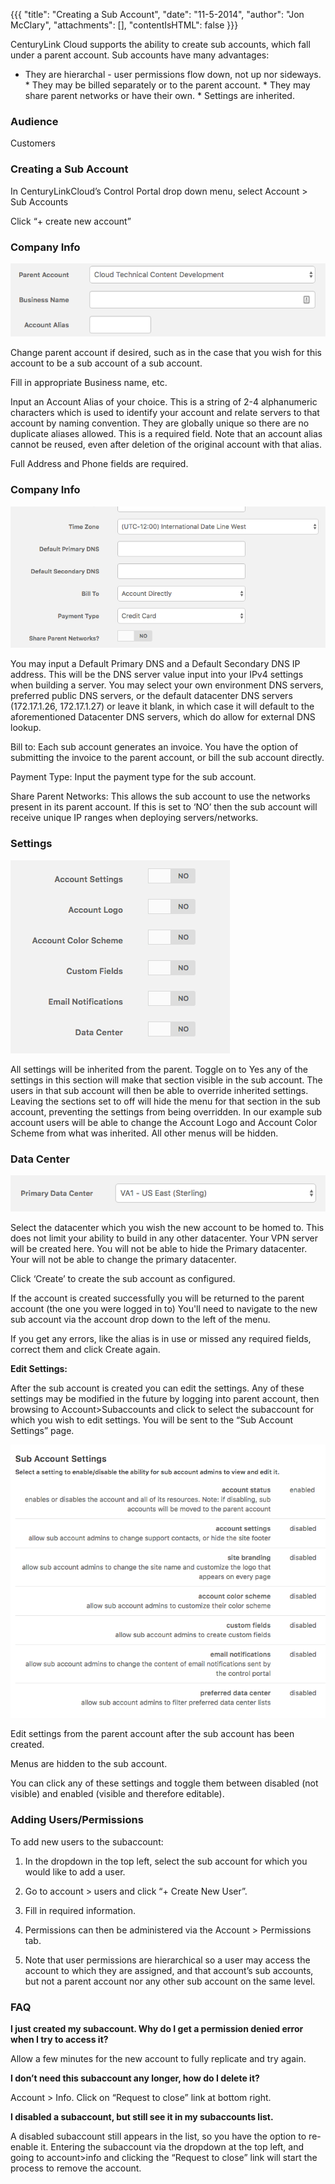 {{{
"title": "Creating a Sub Account",
"date": "11-5-2014",
"author": "Jon McClary",
"attachments": [],
"contentIsHTML": false
}}}

CenturyLink Cloud supports the ability to create sub accounts, which fall under a parent account. Sub accounts have many advantages:

* They are hierarchal - user permissions flow down, not up nor sideways. * They may be billed separately or to the parent account. * They may share parent networks or have their own. * Settings are inherited.

### Audience

Customers

### Creating a Sub Account

In CenturyLinkCloud’s Control Portal drop down menu, select Account > Sub Accounts

Click “+ create new account”

### Company Info

![subalias.png](../images/create-sub-account-parent-info.png)

Change parent account if desired, such as in the case that you wish for this account to be a sub account of a sub account.

Fill in appropriate Business name, etc.

Input an Account Alias of your choice. This is a string of 2-4 alphanumeric characters which is used to identify your account and relate servers to that account by naming convention. They are globally unique so there are no duplicate aliases allowed. This is a required field. Note that an account alias cannot be reused, even after deletion of the original account with that alias.

Full Address and Phone fields are required.

### Company Info

![sub-billing.png](../images/create-sub-account-billing.png)

You may input a Default Primary DNS and a Default Secondary DNS IP address. This will be the DNS server value input into your IPv4 settings when building a server. You may select your own environment DNS servers, preferred public DNS servers, or the default datacenter DNS servers (172.17.1.26, 172.17.1.27) or leave it blank, in which case it will default to the aforementioned Datacenter DNS servers, which do allow for external DNS lookup.

Bill to: Each sub account generates an invoice. You have the option of submitting the invoice to the parent account, or bill the sub account directly.

Payment Type: Input the payment type for the sub account.

Share Parent Networks: This allows the sub account to use the networks present in its parent account. If this is set to ‘NO’ then the sub account will receive unique IP ranges when deploying servers/networks.

### Settings

![subsettings.png](../images/create-sub-account-settings.png)

All settings will be inherited from the parent. Toggle on to Yes any of the settings in this section will make that section visible in the sub account. The users in that sub account will then be able to override inherited settings. Leaving the sections set to off will hide the menu for that section in the sub account, preventing the settings from being overridden. In our example sub account users will be able to change the Account Logo and Account Color Scheme from what was inherited. All other menus will be hidden.

### Data Center

![subdatacenter.png](../images/create-sub-account-datacenter.png)

Select the datacenter which you wish the new account to be homed to. This does not limit your ability to build in any other datacenter. Your VPN server will be created here. You will not be able to hide the Primary datacenter. Your will not be able to change the primary datacenter.

Click ‘Create’ to create the sub account as configured.

If the account is created successfully you will be returned to the parent account (the one you were logged in to) You'll need to navigate to the new sub account via the account drop down to the left of the menu.

If you get any errors, like the alias is in use or missed any required fields, correct them and click Create again.

**Edit Settings:**

After the sub account is created you can edit the settings. Any of these settings may be modified in the future by logging into parent account, then browsing to Account>Subaccounts and click to select the subaccount for which you wish to edit settings. You will be sent to the “Sub Account Settings” page.

![subeditsettings.png](../images/create-sub-account-sub-settings.png)

Edit settings from the parent account after the sub account has been created.

Menus are hidden to the sub account.

You can click any of these settings and toggle them between disabled (not visible) and enabled (visible and therefore editable).

### Adding Users/Permissions

To add new users to the subaccount:

1. In the dropdown in the top left, select the sub account for which you would like to add a user.

2. Go to account > users and click “+ Create New User”.

3. Fill in required information.

4. Permissions can then be administered via the Account > Permissions tab.

5. Note that user permissions are hierarchical so a user may access the account to which they are assigned, and that account’s sub accounts, but not a parent account nor any other sub account on the same level.

### FAQ

**I just created my subaccount. Why do I get a permission denied error when I try to access it?**

Allow a few minutes for the new account to fully replicate and try again.

**I don’t need this subaccount any longer, how do I delete it?**

Account > Info. Click on “Request to close” link at bottom right.

**I disabled a subaccount, but still see it in my subaccounts list.**

A disabled subaccount still appears in the list, so you have the option to re-enable it. Entering the subaccount via the dropdown at the top left, and going to account>info and clicking the “Request to close” link will start the process to remove the account.
